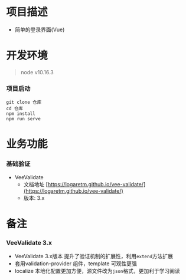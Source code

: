# 项目描述
- 简单的登录界面(Vue)

# 开发环境
> node v10.16.3

### 项目启动
```
git clone 仓库
cd 仓库
npm install
npm run serve
```

# 业务功能
### 基础验证
- VeeValidate
    - 文档地址 [https://logaretm.github.io/vee-validate/](https://logaretm.github.io/vee-validate/)
    - 版本: 3.x

# 备注
### VeeValidate 3.x
- VeeValidate 3.x版本 提升了验证机制的扩展性，利用`extend`方法扩展
- 套用validation-provider 组件，template 可观性更强
- localize 本地化配置更加方便，源文件改为`json`格式，更加利于学习阅读









